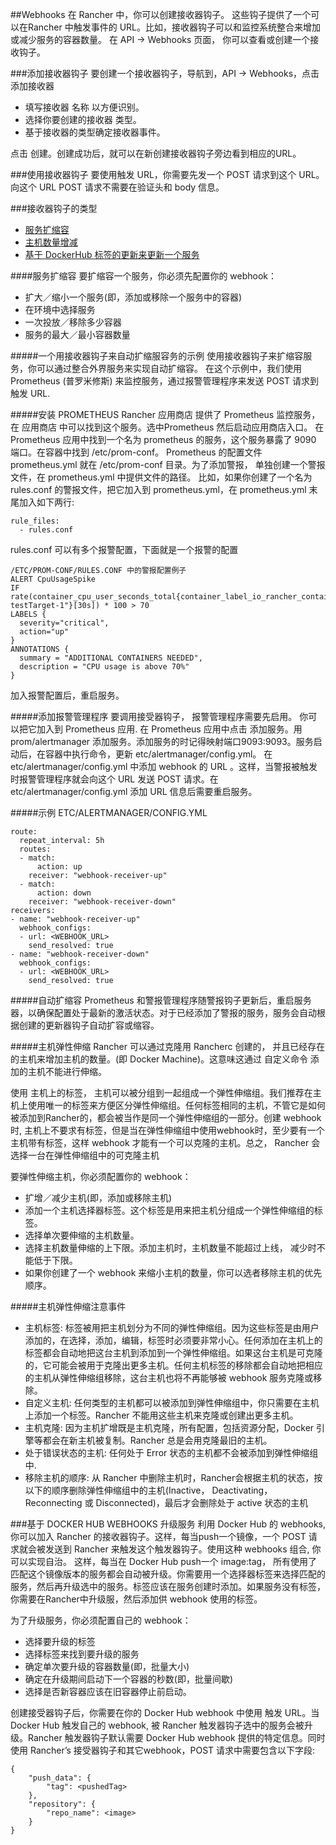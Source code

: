 ##Webhooks
在 Rancher 中，你可以创建接收器钩子。 这些钩子提供了一个可以在Rancher 中触发事件的 URL。比如，接收器钩子可以和监控系统整合来增加或减少服务的容器数量。 在 API -> Webhooks 页面， 你可以查看或创建一个接收钩子。

###添加接收器钩子
要创建一个接收器钩子，导航到，API -> Webhooks，点击 添加接收器

- 填写接收器 名称 以方便识别。
- 选择你要创建的接收器 类型。
- 基于接收器的类型确定接收器事件。

点击 创建。创建成功后，就可以在新创建接收器钩子旁边看到相应的URL。

###使用接收器钩子
要使用触发 URL，你需要先发一个 POST 请求到这个 URL。
向这个 URL POST 请求不需要在验证头和 body 信息。

###接收器钩子的类型
- [服务扩缩容](https://rancher.com/docs/rancher/v1.6/zh/cattle/webhook-service/#%E6%9C%8D%E5%8A%A1%E6%89%A9%E7%BC%A9%E5%AE%B9)
- [主机数量增减](https://rancher.com/docs/rancher/v1.6/zh/cattle/webhook-service/#%E4%B8%BB%E6%9C%BA%E5%BC%B9%E6%80%A7%E4%BC%B8%E7%BC%A9)
- [基于 DockerHub 标签的更新来更新一个服务](https://rancher.com/docs/rancher/v1.6/zh/cattle/webhook-service/#%E5%9F%BA%E4%BA%8E-docker-hub-webhooks-%E5%8D%87%E7%BA%A7%E6%9C%8D%E5%8A%A1)

####服务扩缩容
要扩缩容一个服务，你必须先配置你的 webhook：

- 扩大／缩小一个服务(即，添加或移除一个服务中的容器)
- 在环境中选择服务
- 一次投放／移除多少容器
- 服务的最大／最小容器数量

#####一个用接收器钩子来自动扩缩服容务的示例
使用接收器钩子来扩缩容服务，你可以通过整合外界服务来实现自动扩缩容。
在这个示例中，我们使用 Prometheus (普罗米修斯) 来监控服务，通过报警管理程序来发送 POST 请求到触发 URL.

#####安装 PROMETHEUS
Rancher 应用商店 提供了 Prometheus 监控服务，在 应用商店 中可以找到这个服务。选中Prometheus 然后启动应用商店入口。 在 Prometheus 应用中找到一个名为 prometheus 的服务，这个服务暴露了 9090 端口。在容器中找到 /etc/prom-conf。 Prometheus 的配置文件prometheus.yml 就在 /etc/prom-conf 目录。为了添加警报， 单独创建一个警报文件，在 prometheus.yml 中提供文件的路径。 比如，如果你创建了一个名为 rules.conf 的警报文件，把它加入到 prometheus.yml，在 prometheus.yml 末尾加入如下两行:

```
rule_files:
  - rules.conf
```

rules.conf 可以有多个报警配置，下面就是一个报警的配置

```
/ETC/PROM-CONF/RULES.CONF 中的警报配置例子
ALERT CpuUsageSpike
IF rate(container_cpu_user_seconds_total{container_label_io_rancher_container_name="Demo-testTarget-1"}[30s]) * 100 > 70
LABELS {
  severity="critical",
  action="up"
}
ANNOTATIONS {
  summary = "ADDITIONAL CONTAINERS NEEDED",
  description = "CPU usage is above 70%"
}
```

加入报警配置后，重启服务。

#####添加报警管理程序
要调用接受器钩子， 报警管理程序需要先启用。 你可以把它加入到 Prometheus 应用. 在 Prometheus 应用中点击 添加服务。用 prom/alertmanager 添加服务。添加服务的时记得映射端口9093:9093。服务启动后，在容器中执行命令，更新 etc/alertmanager/config.yml。 在 etc/alertmanager/config.yml 中添加 webhook 的 URL 。这样，当警报被触发时报警管理程序就会向这个 URL 发送 POST 请求。在 etc/alertmanager/config.yml 添加 URL 信息后需要重启服务。

#####示例 ETC/ALERTMANAGER/CONFIG.YML

```
route:
  repeat_interval: 5h
  routes:
  - match:
      action: up
    receiver: "webhook-receiver-up"
  - match:
      action: down
    receiver: "webhook-receiver-down"
receivers:
- name: "webhook-receiver-up"
  webhook_configs:
  - url: <WEBHOOK_URL>
    send_resolved: true
- name: "webhook-receiver-down"
  webhook_configs:
  - url: <WEBHOOK_URL>
    send_resolved: true
```

#####自动扩缩容
Prometheus 和警报管理程序随警报钩子更新后，重启服务器，以确保配置处于最新的激活状态。对于已经添加了警报的服务，服务会自动根据创建的更新器钩子自动扩容或缩容。

#####主机弹性伸缩
Rancher 可以通过克隆用 Rancherc 创建的， 并且已经存在的主机来增加主机的数量。(即 Docker Machine)。这意味这通过 自定义命令 添加的主机不能进行伸缩。

使用 主机上的标签，
主机可以被分组到一起组成一个弹性伸缩组。我们推荐在主机上使用唯一的标签来方便区分弹性伸缩组。任何标签相同的主机，不管它是如何被添加到Rancher的，都会被当作是同一个弹性伸缩组的一部分。创建 webhook 时, 主机上不要求有标签，但是当在弹性伸缩组中使用webhook时，至少要有一个主机带有标签，这样 webhook 才能有一个可以克隆的主机。总之， Rancher 会选择一台在弹性伸缩组中的可克隆主机

要弹性伸缩主机，你必须配置你的 webhook：

- 扩增／减少主机(即，添加或移除主机)
- 添加一个主机选择器标签。这个标签是用来把主机分组成一个弹性伸缩组的标签。
- 选择单次要伸缩的主机数量。
- 选择主机数量伸缩的上下限。添加主机时，主机数量不能超过上线， 减少时不能低于下限。
- 如果你创建了一个 webhook 来缩小主机的数量，你可以选者移除主机的优先顺序。

#####主机弹性伸缩注意事件
- 主机标签: 标签被用把主机划分为不同的弹性伸缩组。因为这些标签是由用户添加的，在选择，添加，编辑，标签时必须要非常小心。任何添加在主机上的标签都会自动地把这台主机到添加到一个弹性伸缩组。如果这台主机是可克隆的，它可能会被用于克隆出更多主机。任何主机标签的移除都会自动地把相应的主机从弹性伸缩组移除，这台主机也将不再能够被 webhook 服务克隆或移除。
- 自定义主机: 任何类型的主机都可以被添加到弹性伸缩组中，你只需要在主机上添加一个标签。Rancher 不能用这些主机来克隆或创建出更多主机。
- 主机克隆: 因为主机扩增既是主机克隆，所有配置，包括资源分配，Docker 引擎等都会在新主机被复制。Rancher 总是会用克隆最旧的主机。
- 处于错误状态的主机: 任何处于 Error 状态的主机都不会被添加到弹性伸缩组中.
- 移除主机的顺序: 从 Rancher 中删除主机时，Rancher会根据主机的状态，按以下的顺序删除弹性伸缩组中的主机(Inactive， Deactivating，Reconnecting 或 Disconnected)，最后才会删除处于 active 状态的主机

###基于 DOCKER HUB WEBHOOKS 升级服务
利用 Docker Hub 的 webhooks, 你可以加入 Rancher 的接收器钩子。这样，每当push一个镜像，一个 POST 请求就会被发送到 Rancher 来触发这个触发器钩子。使用这种 webhooks 组合, 你可以实现自治。 这样，每当在 Docker Hub push一个 image:tag， 所有使用了匹配这个镜像版本的服务都会自动被升级。你需要用一个选择器标签来选择匹配的服务，然后再升级选中的服务。标签应该在服务创建时添加。如果服务没有标签，你需要在Rancher中升级服，然后添加供 webhook 使用的标签。

为了升级服务，你必须配置自己的 webhook：

- 选择要升级的标签
- 选择标签来找到要升级的服务
- 确定单次要升级的容器数量(即，批量大小)
- 确定在升级期间启动下一个容器的秒数(即，批量间歇)
- 选择是否新容器应该在旧容器停止前启动。

创建接受器钩子后，你需要在你的 Docker Hub webhook 中使用
触发 URL。当Docker Hub 触发自己的 webhook, 被 Rancher 触发器钩子选中的服务会被升级。Rancher 触发器钩子默认需要 Docker Hub webhook 提供的特定信息。同时使用 Rancher’s 接受器钩子和其它webhook，POST 请求中需要包含以下字段:

```
{
    "push_data": {
        "tag": <pushedTag>
    },
    "repository": {
        "repo_name": <image>
    }
}
```